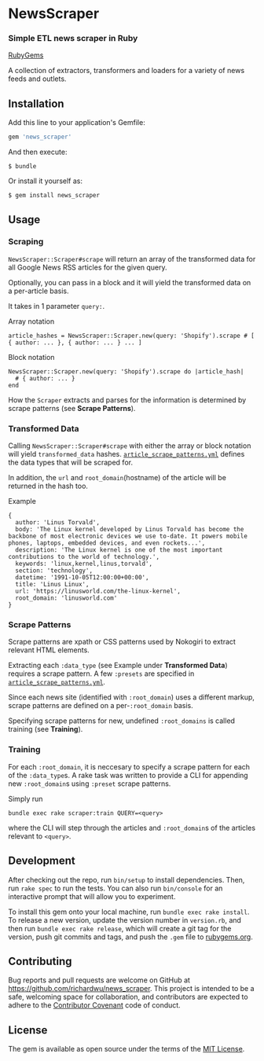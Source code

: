 # NewsScraper

### Simple ETL news scraper in Ruby

[RubyGems](https://rubygems.org/gems/news_scraper)

A collection of extractors, transformers and loaders for a variety of news feeds and outlets.

## Installation

Add this line to your application's Gemfile:

```ruby
gem 'news_scraper'
```

And then execute:

    $ bundle

Or install it yourself as:

    $ gem install news_scraper

## Usage

### Scraping

`NewsScraper::Scraper#scrape` will return an array of the transformed data for all Google News RSS articles for the given query.

Optionally, you can pass in a block and it will yield the transformed data on a per-article basis.

It takes in 1 parameter `query:`.

Array notation
```
article_hashes = NewsScraper::Scraper.new(query: 'Shopify').scrape # [ { author: ... }, { author: ... } ... ]
```

Block notation
```
NewsScraper::Scraper.new(query: 'Shopify').scrape do |article_hash|
  # { author: ... }
end
```

How the `Scraper` extracts and parses for the information is determined by scrape patterns (see **Scrape Patterns**).

### Transformed Data

Calling `NewsScraper::Scraper#scrape` with either the array or block notation will yield `transformed_data` hashes. [`article_scrape_patterns.yml`](https://github.com/richardwu/news_scraper/blob/master/config/article_scrape_patterns.yml) defines the data types that will be scraped for.

In addition, the `url` and `root_domain`(hostname) of the article will be returned in the hash too.

Example
```
{
  author: 'Linus Torvald',
  body: 'The Linux kernel developed by Linus Torvald has become the backbone of most electronic devices we use to-date. It powers mobile phones, laptops, embedded devices, and even rockets...',
  description: 'The Linux kernel is one of the most important contributions to the world of technology.',
  keywords: 'linux,kernel,linus,torvald',
  section: 'technology',
  datetime: '1991-10-05T12:00:00+00:00',
  title: 'Linus Linux',
  url: 'https://linusworld.com/the-linux-kernel',
  root_domain: 'linusworld.com'
}
```

### Scrape Patterns

Scrape patterns are xpath or CSS patterns used by Nokogiri to extract relevant HTML elements.

Extracting each `:data_type` (see Example under **Transformed Data**) requires a scrape pattern. A few `:presets` are specified in [`article_scrape_patterns.yml`](https://github.com/richardwu/news_scraper/blob/master/config/article_scrape_patterns.yml).

Since each news site (identified with `:root_domain`) uses a different markup, scrape patterns are defined on a per-`:root_domain` basis.

Specifying scrape patterns for new, undefined `:root_domains` is called training (see **Training**).

### Training

For each `:root_domain`, it is neccesary to specify a scrape pattern for each of the `:data_type`s. A rake task was written to provide a CLI for appending new `:root_domain`s using `:preset` scrape patterns.

Simply run
```
bundle exec rake scraper:train QUERY=<query>
```

where the CLI will step through the articles and `:root_domain`s of the articles relevant to `<query>`.

## Development

After checking out the repo, run `bin/setup` to install dependencies. Then, run `rake spec` to run the tests. You can also run `bin/console` for an interactive prompt that will allow you to experiment.

To install this gem onto your local machine, run `bundle exec rake install`. To release a new version, update the version number in `version.rb`, and then run `bundle exec rake release`, which will create a git tag for the version, push git commits and tags, and push the `.gem` file to [rubygems.org](https://rubygems.org).

## Contributing

Bug reports and pull requests are welcome on GitHub at https://github.com/richardwu/news_scraper. This project is intended to be a safe, welcoming space for collaboration, and contributors are expected to adhere to the [Contributor Covenant](http://contributor-covenant.org) code of conduct.


## License

The gem is available as open source under the terms of the [MIT License](http://opensource.org/licenses/MIT).

